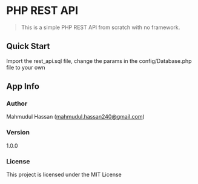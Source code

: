 # PHP REST API

> This is a simple PHP REST API from scratch with no framework.

## Quick Start

Import the rest_api.sql file, change the params in the config/Database.php file to your own

## App Info

### Author

Mahmudul Hassan
(mahmudul.hassan240@gmail.com)

### Version

1.0.0

### License

This project is licensed under the MIT License
